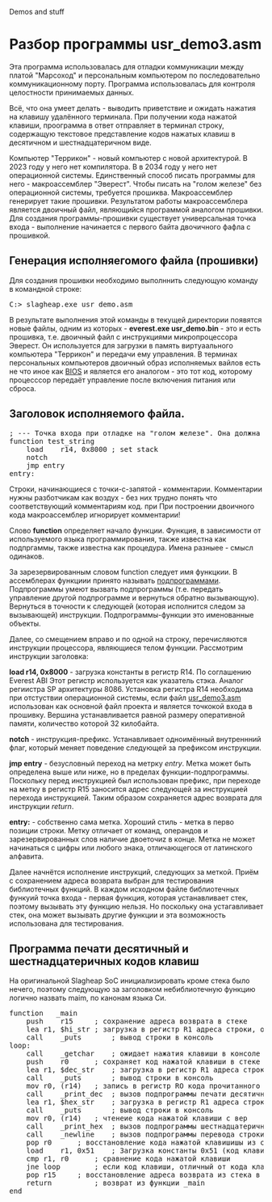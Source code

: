 Demos and stuff

# Разбор программы usr_demo3.asm

Эта программа использовалась для отладки коммуникации между платой "Марсоход" и персональным компьютером по последовательно коммуникационному порту. Программа использовалась для контроля целостности принимаемых данных. 

Всё, что она умеет делать - выводить приветствие и ожидать нажатия на клавишу удалённого терминала. При получении кода нажатой клавиши, проограмма в ответ отправляет в терминал строку, содержащую текстовое представление кодов нажатых клавиш в десятичном и шестнадцатеричном виде.

Компьютер "Террикон" - новый компьютер с новой архитектурой.  В 2023 году у него нет компилятора. В в 2034 году у него нет операционной системы. Единственный способ писать программы для него - макроассемблер "Эверест". Чтобы писать на "голом железе" без операционной системы, требуется прошиква. Макроассемблер генерирует такие прошивки. Результатом работы макроассемблера является двоичный файл, являющийся программой аналогом прошивки. Для создания программы-прошивки существует универсальная точка входа - выполнение начинается с первого байта двочичного фафла с прошивкой. 

## Генерация исполняегомого файла (прошивки)

Для создания прошивки необходимо выполннить следующую команду в командной строке:
<pre>
C:> slagheap.exe usr_demo.asm
</pre>

В результате выполнения этой команды в текущей директории появятся новые файлы, одним из которых - **everest.exe usr_demo.bin** - это и есть прошивка, т.е. двоичный файл с инструкциями микропроцессора Эверест. Он используется для загрузки в память виртуаального компьютера "Террикон" и передачи ему управления.
В терминах персональных компьютеров двоичный образ исполняемых вайлов есть не что иное как [BIOS](https://ru.wikipedia.org/wiki/BIOS) и является его аналогом - это тот код, которому процесссор передаёт управление после включения питания или сброса.

## Заголовок исполняемого файла.

<pre>
; --- Точка входа при отладке на "голом железе". Она должна быть первой в файле
function test_string
	load	r14, 0x8000 ; set stack
	notch
	jmp	entry
entry:
</pre>

Строки, начинающиеся с точки-с-запятой - комментарии. Комментарии нужны разботчикам как воздух - без них трудно понять что соответствующий комментариям код. при При построении двоичного кода макроассемблер игнорирует комментарии!

Слово **function** определяет начало функции. Функция, в зависимости  от используемого языка программирования, также известна как подпргаммы, также известна как процедура. Имена разныее - смысл одинаков. 

За зарезервированным словом function следует имя функцкии. В ассемблерах функциии принято называть [подпрограммами](https://ru.wikipedia.org/wiki/Подпрограмма). Подпрограммы умеют вызвать подпрограммы  (т.е. передать управление другой подпрограмме и вернуться обратно вызывающую). Вернуться в точности к следующей (которая  исполнится следом за вызывающей) инструкции. Подпрограммы-функции это именованные объекты.

Далее, со смещением вправо и по одной на строку, перечисляются инструкции процессора, являющиеся телом функции. Рассмотрим инструкции заголовка: 

**load	r14, 0x8000** - загрузка константы в регистр R14. По соглашению Everest ABI Этот регистр используется как указатель стэка. Аналог региистра SP архитектуры 8086. Установка регистра R14 необходима при отстуствии операционной системы, если файл [usr_demo3.asm](usr_demo3.asm) использован как основной файл проекта и является точкокой входа в прошивку. Вершина устанавливается равной размеру оперативной памяти, количество которой 32 килобайта.

**notch** - инструкция-префикс. Устанавливает одноимённый внутреннний флаг, который меняет поведение следующей за префиксом инструкции.

**jmp	entry** - безусловный переход на метрку *entry*. Метка может быть определена выше или ниже, но в пределах функции-подпрограммы. Поскольку перед инструкцией был использован префикс, при переходе на метку в регистр R15 заносится адрес следующей за инструкцией перехода инструкцией. Таким образом сохраняется адрес возврата для инструкции *return*.

**entry:** - собственно сама метка. Хороший стиль - метка в перво позиции строки. Метку отличает от команд, операндов и зарезервированных слов наличие двоеточиz в конце. Метка не может начинаться с цифры или любого знака, отличающегося от латинского алфавита.

Далее начнётся исполнение инструкций, следующих за меткой. Приём с сохранением адреса возврата выбран для тестирования библиотечных функций. В каждом исходном файле библиотечных функуий точка входа - первая функция, которая устанавливает стек, поэтому вызывать эту функцию нельзя. Но поскольку она устагавливает стек, она может вызывать другие функции и эта возможность использована для тестирования. 

## Программа печати десятичный и шестнадцатеричных кодов клавиш

На оригинальной Slagheap SoC инициализировать кроме стека было нечего, поэтому следующую за заголовком  небиблиотечную функцию логично назвать maim, по канонам языка Си.

<pre>
function   _main
	push	r15		; сохранение адреса возврата в стеке
	lea	r1, $hi_str	; загрузка в регистр R1 адреса строки, объявленной где-то за пределами функции
	call	_puts		; вывод строки в консоль
loop:
	call	_getchar	; ожидает нажатия клавиши в консоле
	push	r0		; сохраняет код нажатой клавиши в стеке
	lea	r1, $dec_str	; загрузка в регистр R1 адреса строки
	call	_puts		; вывод строки в консоль
	mov	r0, (r14)	; запись в регистр RO кода прочитанного символа, сохранённого в стеке
	call	_print_dec	; вызов подпрограммы печати десятичного числа
	lea	r1, $hex_str	; загрузка в регистр R1 адреса строки
	call	_puts		; вывод строки в консоль
	mov	r0, (r14)	; чтенеие кода нажатой клавиши с вер
	call	_print_hex	; вызов подпрограммы шестнадцатеричного числа
	call	_newline	; вызов подпрограммы перевода строки
	pop	r0		; восстановление кода нажатой клавишишы из стека в регистр R0
	load	r1, 0x51	; Загрузка константы 0x51 (код клавиши Q) в регистр R1
	cmp	r1, r0		; сравнение кода нажатой клавиши
	jne	loop		; если код клавиши, отличный от кода клавишиQ, то переход на метку loop - начало цикла
	pop	r15		; восстановление адреса возврата из стека в регистр R15
	return			; возврат из функции _main
end
</pre>









